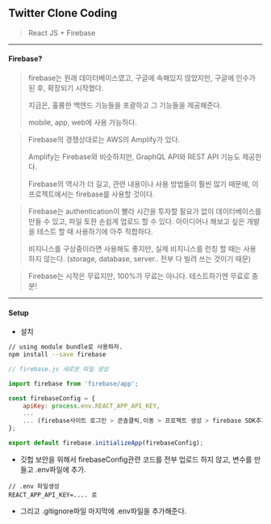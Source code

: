 ## Twitter Clone Coding

> React JS + Firebase

----

#### Firebase?

> firebase는 원래 데이터베이스였고, 구글에 속해있지 않았지만, 구글에 인수가 된 후, 확장되기 시작했다.
>
> 지금은, 훌륭한 백엔드 기능들을 포괄하고 그 기능들을 제공해준다.
>
> mobile, app, web에 사용 가능하다.

> Firebase의 경쟁상대로는 AWS의 Amplify가 있다.
>
> Amplify는 Firebase와 비슷하지만, GraphQL API와 REST API 기능도 제공한다.
>
> Firebase의 역사가 더 길고, 관련 내용이나 사용 방법들이 훨씬 많기 때문에, 이 프로젝트에서는 firebase를 사용할 것이다.

> Firebase는 authentication이 빨라 시간을 투자할 필요가 없이 데이터베이스를 만들 수 있고, 파일 토한 손쉽게 업로드 할 수 있다. 아이디어나 해보고 싶은 개발을 테스트 할 때 사용하기에 아주 적합하다.
>
> 비지니스를 구상중이라면 사용해도 좋지만, 실제 비지니스를 런칭 할 때는 사용하지 않는다. (storage, database, server.. 전부 다 빌려 쓰는 것이기 때문)

> Firebase는 시작은 무료지만, 100%가 무료는 아니다. 테스트하기엔 무료로 충분!

---

#### Setup

- 설치

```bash
// using module bundle로 사용하자.
npm install --save firebase
```

```js
// firebase.js 새로운 파일 생성

import firebase from 'firebase/app';

const firebaseConfig = {
	apiKey: process.env.REACT_APP_API_KEY,
	...
	... (firebase사이트 로그인 > 콘솔클릭,이동 > 프로젝트 생성 > firebase SDK추가 )
};

export default firebase.initializeApp(firebaseConfig);
```

- 깃헙 보안을 위해서 firebaseConfig관련 코드를 전부 업로드 하지 않고, 변수를 만들고 .env파일에 추가.

```
// .env 파일생성
REACT_APP_API_KEY=.... 로 
```

- 그리고 .gitignore파일 마지막에 .env파일을 추가해준다.

